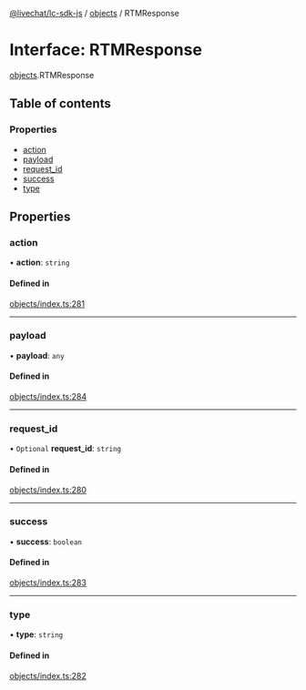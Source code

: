 [@livechat/lc-sdk-js](../README.md) / [objects](../modules/objects.md) / RTMResponse

# Interface: RTMResponse

[objects](../modules/objects.md).RTMResponse

## Table of contents

### Properties

- [action](objects.RTMResponse.md#action)
- [payload](objects.RTMResponse.md#payload)
- [request\_id](objects.RTMResponse.md#request_id)
- [success](objects.RTMResponse.md#success)
- [type](objects.RTMResponse.md#type)

## Properties

### action

• **action**: `string`

#### Defined in

[objects/index.ts:281](https://github.com/livechat/lc-sdk-js/blob/a3fdde0/src/objects/index.ts#L281)

___

### payload

• **payload**: `any`

#### Defined in

[objects/index.ts:284](https://github.com/livechat/lc-sdk-js/blob/a3fdde0/src/objects/index.ts#L284)

___

### request\_id

• `Optional` **request\_id**: `string`

#### Defined in

[objects/index.ts:280](https://github.com/livechat/lc-sdk-js/blob/a3fdde0/src/objects/index.ts#L280)

___

### success

• **success**: `boolean`

#### Defined in

[objects/index.ts:283](https://github.com/livechat/lc-sdk-js/blob/a3fdde0/src/objects/index.ts#L283)

___

### type

• **type**: `string`

#### Defined in

[objects/index.ts:282](https://github.com/livechat/lc-sdk-js/blob/a3fdde0/src/objects/index.ts#L282)
